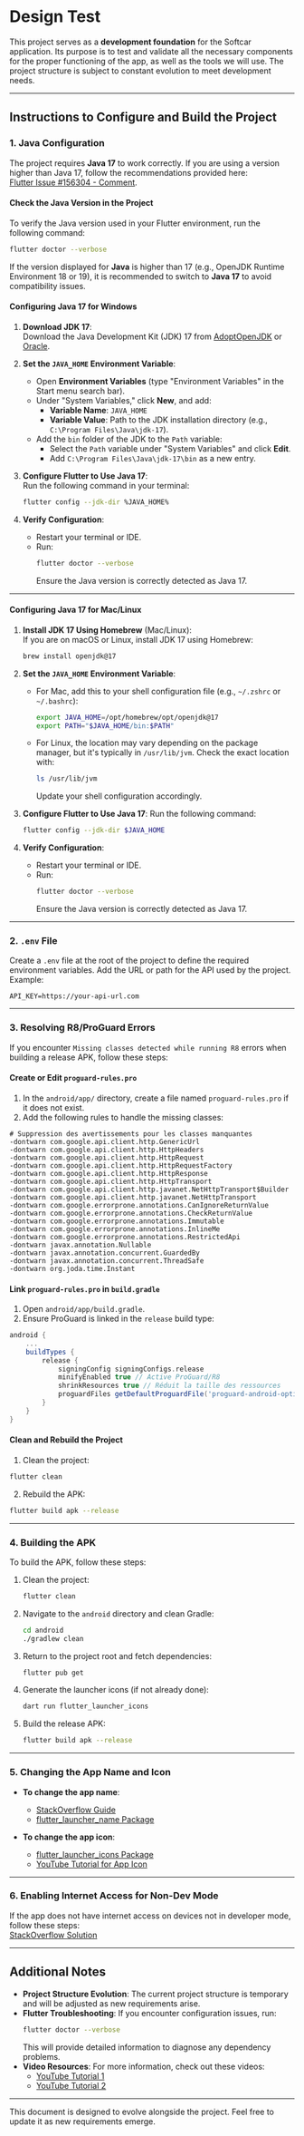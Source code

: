 # Design Test

This project serves as a **development foundation** for the Softcar application. Its purpose is to test and validate all the necessary components for the proper functioning of the app, as well as the tools we will use. The project structure is subject to constant evolution to meet development needs.

---

## Instructions to Configure and Build the Project

### 1. Java Configuration
The project requires **Java 17** to work correctly. If you are using a version higher than Java 17, follow the recommendations provided here:  
[Flutter Issue #156304 - Comment](https://github.com/flutter/flutter/issues/156304#issuecomment-2397707812).

#### Check the Java Version in the Project
To verify the Java version used in your Flutter environment, run the following command:
```bash
flutter doctor --verbose
```

If the version displayed for **Java** is higher than 17 (e.g., OpenJDK Runtime Environment 18 or 19), it is recommended to switch to **Java 17** to avoid compatibility issues.

#### Configuring Java 17 for Windows
1. **Download JDK 17**:  
   Download the Java Development Kit (JDK) 17 from [AdoptOpenJDK](https://adoptium.net/) or [Oracle](https://www.oracle.com/java/technologies/javase/jdk17-archive-downloads.html).

2. **Set the `JAVA_HOME` Environment Variable**:
    - Open **Environment Variables** (type "Environment Variables" in the Start menu search bar).
    - Under "System Variables," click **New**, and add:
        - **Variable Name**: `JAVA_HOME`
        - **Variable Value**: Path to the JDK installation directory (e.g., `C:\Program Files\Java\jdk-17`).
    - Add the `bin` folder of the JDK to the `Path` variable:
        - Select the `Path` variable under "System Variables" and click **Edit**.
        - Add `C:\Program Files\Java\jdk-17\bin` as a new entry.

3. **Configure Flutter to Use Java 17**:  
   Run the following command in your terminal:
   ```bash
   flutter config --jdk-dir %JAVA_HOME%
   ```

4. **Verify Configuration**:
    - Restart your terminal or IDE.
    - Run:
      ```bash
      flutter doctor --verbose
      ```
      Ensure the Java version is correctly detected as Java 17.

---

#### Configuring Java 17 for Mac/Linux
1. **Install JDK 17 Using Homebrew** (Mac/Linux):  
   If you are on macOS or Linux, install JDK 17 using Homebrew:
   ```bash
   brew install openjdk@17
   ```

2. **Set the `JAVA_HOME` Environment Variable**:
    - For Mac, add this to your shell configuration file (e.g., `~/.zshrc` or `~/.bashrc`):
      ```bash
      export JAVA_HOME=/opt/homebrew/opt/openjdk@17
      export PATH="$JAVA_HOME/bin:$PATH"
      ```

    - For Linux, the location may vary depending on the package manager, but it's typically in `/usr/lib/jvm`. Check the exact location with:
      ```bash
      ls /usr/lib/jvm
      ```
      Update your shell configuration accordingly.

3. **Configure Flutter to Use Java 17**:
   Run the following command:
   ```bash
   flutter config --jdk-dir $JAVA_HOME
   ```

4. **Verify Configuration**:
    - Restart your terminal or IDE.
    - Run:
      ```bash
      flutter doctor --verbose
      ```
      Ensure the Java version is correctly detected as Java 17.

---

### 2. `.env` File
Create a `.env` file at the root of the project to define the required environment variables. Add the URL or path for the API used by the project. Example:
```env
API_KEY=https://your-api-url.com
```

---

### 3. Resolving R8/ProGuard Errors
If you encounter `Missing classes detected while running R8` errors when building a release APK, follow these steps:

#### Create or Edit `proguard-rules.pro`
1. In the `android/app/` directory, create a file named `proguard-rules.pro` if it does not exist.
2. Add the following rules to handle the missing classes:
```proguard
# Suppression des avertissements pour les classes manquantes
-dontwarn com.google.api.client.http.GenericUrl
-dontwarn com.google.api.client.http.HttpHeaders
-dontwarn com.google.api.client.http.HttpRequest
-dontwarn com.google.api.client.http.HttpRequestFactory
-dontwarn com.google.api.client.http.HttpResponse
-dontwarn com.google.api.client.http.HttpTransport
-dontwarn com.google.api.client.http.javanet.NetHttpTransport$Builder
-dontwarn com.google.api.client.http.javanet.NetHttpTransport
-dontwarn com.google.errorprone.annotations.CanIgnoreReturnValue
-dontwarn com.google.errorprone.annotations.CheckReturnValue
-dontwarn com.google.errorprone.annotations.Immutable
-dontwarn com.google.errorprone.annotations.InlineMe
-dontwarn com.google.errorprone.annotations.RestrictedApi
-dontwarn javax.annotation.Nullable
-dontwarn javax.annotation.concurrent.GuardedBy
-dontwarn javax.annotation.concurrent.ThreadSafe
-dontwarn org.joda.time.Instant
```

#### Link `proguard-rules.pro` in `build.gradle`
1. Open `android/app/build.gradle`.
2. Ensure ProGuard is linked in the `release` build type:
```gradle
android {
    ...
    buildTypes {
        release {
            signingConfig signingConfigs.release
            minifyEnabled true // Active ProGuard/R8
            shrinkResources true // Réduit la taille des ressources
            proguardFiles getDefaultProguardFile('proguard-android-optimize.txt'), 'proguard-rules.pro'
        }
    }
}
```

#### Clean and Rebuild the Project
1. Clean the project:
```bash
flutter clean
```
2. Rebuild the APK:
```bash
flutter build apk --release
```

---

### 4. Building the APK
To build the APK, follow these steps:
1. Clean the project:
   ```bash
   flutter clean
   ```
2. Navigate to the `android` directory and clean Gradle:
   ```bash
   cd android
   ./gradlew clean
   ```
3. Return to the project root and fetch dependencies:
   ```bash
   flutter pub get
   ```
4. Generate the launcher icons (if not already done):
   ```bash
   dart run flutter_launcher_icons
   ```
5. Build the release APK:
   ```bash
   flutter build apk --release
   ```

---

### 5. Changing the App Name and Icon
- **To change the app name**:
    - [StackOverflow Guide](https://stackoverflow.com/questions/49353199/how-can-i-change-the-app-display-name-build-with-flutter)
    - [flutter_launcher_name Package](https://pub.dev/packages/flutter_launcher_name)

- **To change the app icon**:
    - [flutter_launcher_icons Package](https://pub.dev/packages/flutter_launcher_icons)
    - [YouTube Tutorial for App Icon](https://www.youtube.com/watch?v=eMHbgIgJyUQ)

---

### 6. Enabling Internet Access for Non-Dev Mode
If the app does not have internet access on devices not in developer mode, follow these steps:  
[StackOverflow Solution](https://stackoverflow.com/questions/54551198/how-to-solve-socketexception-failed-host-lookup-www-xyz-com-os-error-no-ad)

---

## Additional Notes
- **Project Structure Evolution**: The current project structure is temporary and will be adjusted as new requirements arise.
- **Flutter Troubleshooting**: If you encounter configuration issues, run:
  ```bash
  flutter doctor --verbose
  ```
  This will provide detailed information to diagnose any dependency problems.
- **Video Resources**: For more information, check out these videos:
    - [YouTube Tutorial 1](https://www.youtube.com/watch?v=eMHbgIgJyUQ)
    - [YouTube Tutorial 2](https://www.youtube.com/watch?v=eMHbgIgJyUQ)

---

This document is designed to evolve alongside the project. Feel free to update it as new requirements emerge.

